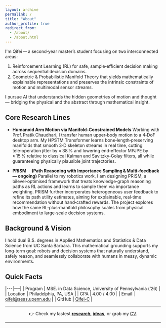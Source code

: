```yaml
---
layout: archive
permalink: /
title: "About"
author_profile: true
redirect_from: 
  - /about/
  - /about.html
---
```


I'm Qifei — a second‑year master’s student focusing on two interconnected areas:

1. Reinforcement Learning (RL) for safe, sample‑efficient decision making across sequential decision domains.
2. Geometric & Probabilistic Manifold Theory that yields mathematically explainable representations and preserves the intrinsic constraints of motion and multimodal sensor streams.

I pursue AI that understands the hidden geometries of motion and thought — bridging the physical and the abstract through mathematical insight.

## Core Research Lines

- **Humanoid Arm Motion via Manifold‑Constrained Models**
  Working with Prof. Pratik Chaudhari, I transfer human upper‑body motion to a 4‑DoF desktop arm.  My HPSTM Transformer learns bone‑length‑preserving manifolds that smooth 3‑D skeleton streams in real time, cutting tele‑operation jitter by ≈ 38 % and lowering end‑effector MPJPE by ≈ 15 % relative to classical Kalman and Savitzky‑Golay filters, all while guaranteeing physically plausible joint trajectories.

- **PRISM  (Path Reasoning with Importance Sampling & Multi‑feedback — ongoing)**
  Parallel to my robotics work, I am designing PRISM, a bilevel‑optimised framework that treats knowledge‑graph reasoning paths as RL actions and learns to sample them via importance weighting.  PRISM further incorporates heterogeneous user feedback to refine its path utility estimates, aiming for explainable, real‑time recommendation without hand‑crafted rewards.  The project explores how the same RL‑plus‑manifold philosophy scales from physical embodiment to large‑scale decision systems.

## Background & Vision

I hold dual B.S. degrees in Applied Mathematics and Statistics & Data Science from UC Santa Barbara.  This mathematical grounding supports my long‑term goal: robots and decision systems that naturally understand, safely reason, and seamlessly collaborate with humans in messy, dynamic environments.

## Quick Facts

|---|---|
| Program | MSE. in Data Science, University of Pennsylvania (’26) |
| Location | Philadelphia, PA, USA |
| GPA | 4.00 / 4.00 |
| Email | [qifei@seas.upenn.edu](mailto:qifei@seas.upenn.edu) |
| GitHub | [Qifei-C](https://github.com/Qifei-C) |

---

<div align="center">
  👉  Check my lastest <strong><a href="/research/">research</a></strong>, <strong><a href="/year-archive/">ideas</a></strong>, or grab my <a href="/files/Qifei_CV.pdf">CV</a>.
</div>

 ---

